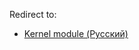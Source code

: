 Redirect to:

*   [Kernel module (Русский)](/index.php/Kernel_module_(%D0%A0%D1%83%D1%81%D1%81%D0%BA%D0%B8%D0%B9) "Kernel module (Русский)")